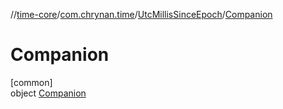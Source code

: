 //[time-core](../../../../index.md)/[com.chrynan.time](../../index.md)/[UtcMillisSinceEpoch](../index.md)/[Companion](index.md)

# Companion

[common]\
object [Companion](index.md)
